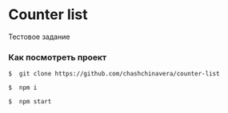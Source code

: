 # **Counter list**

Тестовое задание


### **Как посмотреть проект**
```
$  git clone https://github.com/chashchinavera/counter-list
```
```
$  npm i
```
```
$  npm start
```
